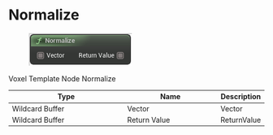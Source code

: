 # Normalize

<div align="left" data-full-width="false">

<figure><img src="Normalize.png" alt=""><figcaption></figcaption></figure>

</div>

Voxel Template Node Normalize

<table>
<thead><tr><th width="250">Type</th><th width="200">Name</th><th>Description</th></tr></thead>
<tbody>
<tr><td>Wildcard Buffer</td><td>Vector</td><td>Vector</td></tr>
<tr><td>Wildcard Buffer</td><td>Return Value</td><td>ReturnValue</td></tr>
</tbody>
</table>